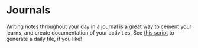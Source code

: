 # Journals

Writing notes throughout your day in a journal is a great way to cement your learns, and create documentation of your activities.
See [this script](../tools/generate-journal-page.sh) to generate a daily file, if you like!
